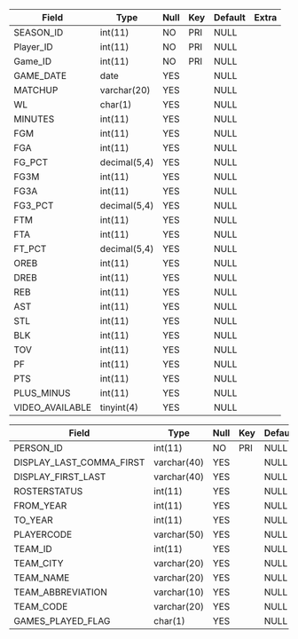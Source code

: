 | Field           | Type         | Null | Key | Default | Extra |
|-----------------|--------------|------|-----|---------|-------|
| SEASON_ID       | int(11)      | NO   | PRI | NULL    |       |
| Player_ID       | int(11)      | NO   | PRI | NULL    |       |
| Game_ID         | int(11)      | NO   | PRI | NULL    |       |
| GAME_DATE       | date         | YES  |     | NULL    |       |
| MATCHUP         | varchar(20)  | YES  |     | NULL    |       |
| WL              | char(1)      | YES  |     | NULL    |       |
| MINUTES         | int(11)      | YES  |     | NULL    |       |
| FGM             | int(11)      | YES  |     | NULL    |       |
| FGA             | int(11)      | YES  |     | NULL    |       |
| FG_PCT          | decimal(5,4) | YES  |     | NULL    |       |
| FG3M            | int(11)      | YES  |     | NULL    |       |
| FG3A            | int(11)      | YES  |     | NULL    |       |
| FG3_PCT         | decimal(5,4) | YES  |     | NULL    |       |
| FTM             | int(11)      | YES  |     | NULL    |       |
| FTA             | int(11)      | YES  |     | NULL    |       |
| FT_PCT          | decimal(5,4) | YES  |     | NULL    |       |
| OREB            | int(11)      | YES  |     | NULL    |       |
| DREB            | int(11)      | YES  |     | NULL    |       |
| REB             | int(11)      | YES  |     | NULL    |       |
| AST             | int(11)      | YES  |     | NULL    |       |
| STL             | int(11)      | YES  |     | NULL    |       |
| BLK             | int(11)      | YES  |     | NULL    |       |
| TOV             | int(11)      | YES  |     | NULL    |       |
| PF              | int(11)      | YES  |     | NULL    |       |
| PTS             | int(11)      | YES  |     | NULL    |       |
| PLUS_MINUS      | int(11)      | YES  |     | NULL    |       |
| VIDEO_AVAILABLE | tinyint(4)   | YES  |     | NULL    |       |

| Field                    | Type        | Null | Key | Default | Extra |
|--------------------------|-------------|------|-----|---------|-------|
| PERSON_ID                | int(11)     | NO   | PRI | NULL    |       |
| DISPLAY_LAST_COMMA_FIRST | varchar(40) | YES  |     | NULL    |       |
| DISPLAY_FIRST_LAST       | varchar(40) | YES  |     | NULL    |       |
| ROSTERSTATUS             | int(11)     | YES  |     | NULL    |       |
| FROM_YEAR                | int(11)     | YES  |     | NULL    |       |
| TO_YEAR                  | int(11)     | YES  |     | NULL    |       |
| PLAYERCODE               | varchar(50) | YES  |     | NULL    |       |
| TEAM_ID                  | int(11)     | YES  |     | NULL    |       |
| TEAM_CITY                | varchar(20) | YES  |     | NULL    |       |
| TEAM_NAME                | varchar(20) | YES  |     | NULL    |       |
| TEAM_ABBREVIATION        | varchar(10) | YES  |     | NULL    |       |
| TEAM_CODE                | varchar(20) | YES  |     | NULL    |       |
| GAMES_PLAYED_FLAG        | char(1)     | YES  |     | NULL    |       |
